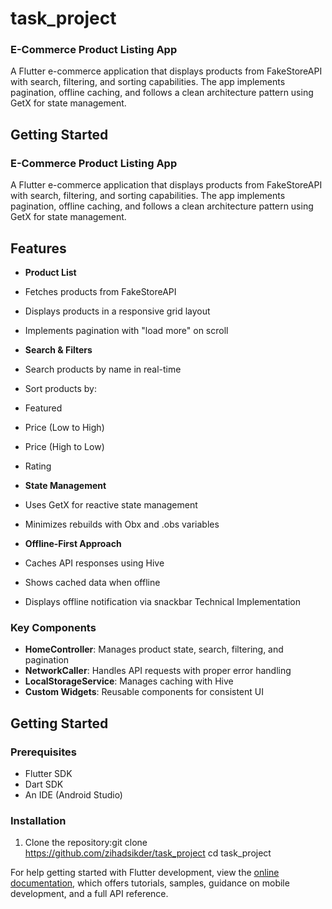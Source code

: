 # task_project

### E-Commerce Product Listing App

A Flutter e-commerce application that displays products from FakeStoreAPI
with search, filtering, and sorting capabilities. The app implements pagination, 
offline caching, and follows a clean architecture pattern using GetX for state management.

## Getting Started

### E-Commerce Product Listing App

A Flutter e-commerce application that displays products from FakeStoreAPI with search, filtering, and sorting capabilities. The app implements pagination, offline caching, and follows a clean architecture pattern using GetX for state management.


## Features

- **Product List**

- Fetches products from FakeStoreAPI
- Displays products in a responsive grid layout
- Implements pagination with "load more" on scroll



- **Search & Filters**

- Search products by name in real-time
- Sort products by:

- Featured
- Price (Low to High)
- Price (High to Low)
- Rating






- **State Management**

- Uses GetX for reactive state management
- Minimizes rebuilds with Obx and .obs variables



- **Offline-First Approach**

- Caches API responses using Hive
- Shows cached data when offline
- Displays offline notification via snackbar
Technical Implementation

### Key Components

- **HomeController**: Manages product state, search, filtering, and pagination
- **NetworkCaller**: Handles API requests with proper error handling
- **LocalStorageService**: Manages caching with Hive
- **Custom Widgets**: Reusable components for consistent UI


## Getting Started

### Prerequisites

- Flutter SDK 
- Dart SDK 
- An IDE (Android Studio)


### Installation

1. Clone the repository:git clone https://github.com/zihadsikder/task_project
   cd task_project


For help getting started with Flutter development, view the
[online documentation](https://docs.flutter.dev/), which offers tutorials,
samples, guidance on mobile development, and a full API reference.
